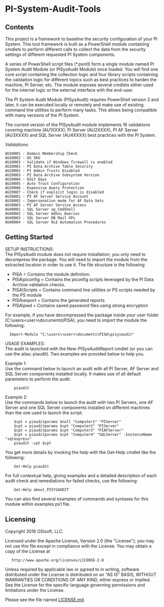 # PI-System-Audit-Tools

## Contents
This project is a framework to baseline the security configuration of your PI System. This tool framework is built as a PowerShell module containing cmdlets to perform different calls to collect the data from the security settings of different requested PI System components.
  
A series of PowerShell script files (*.psm1) form a single module named PI System Audit Module (or PISysAudit Module) once loaded. You will find one core script containing the collection logic and four library scripts containing the validation logic for different topics such as best practices to harden the machine, PI Server, etc. The module exposes several cmdlets either used for the internal logic or the external interface with the end-user.

The PI System Audit Module (PISysAudit) requires PowerShell version 2 and later, it can be executed locally or remotely and make use of existing command line utilities to perform many tasks. This allows being compatible with many versions of the PI System.  

The current version of the PISysAudit module implements 16 validations covering machine (AU1XXXX), PI Server (AU2XXXX), PI AF Server (AU3XXXX) and SQL Server (AU4XXXX) best practices with the PI System.  
 
_Validations:_
```
AU10001 - Domain Membership Check 
AU10002	- OS SKU  
AU10003	- Validate if Windows firewall is enabled  	
AU20001	- PI Data Archive Table Security	
AU20002	- PI Admin Trusts Disabled	 
AU20003	- PI Data Archive Subsystem Version  	
AU20004	- Edit Days  
AU20005	- Auto Trust Configuration	 
AU20006	- Expensive Query Protection
AU20007 - Check if explicit login is disabled
AU30001	- PI AF Server Service Account  
AU30002	- Impersonation mode for AF Data Sets  
AU30003	- PI AF Server Service Access  
AU40001	- SQL Server xp_CmdShell	 
AU40002	- SQL Server Adhoc Queries	 
AU40003	- SQL Server DB Mail XPs	 
AU40004	- SQL Server OLE Automation Procedures	
```

## Getting Started

SETUP INSTRUCTIONS:  
The PISysAudit module does not require installation; you only need to decompress the package. You will need to import the module from the extracted location in order to use it. The file structure is the following:  
  * PISA = Contains the module definition.
  * PISA\piconfig = Contains the piconfig scripts leveraged by the PI Data Archive validation checks.
  * PISA\Scripts = Contains command line utilities or PS scripts needed by the PS module
  * PISA\export = Contains the generated reports
  * PISA\pwd = Contains saved password files using strong encryption
  
For example, if you have decompressed the package inside your user folder (C:\users\<user>\documents\PISA), you need to import the module the following:  
  
```
  Import-Module "C:\users\<user>\documents\PISA\pisysaudit"
```

USAGE EXAMPLES:  
The audit is launched with the New-PISysAuditReport cmdlet (or you can use the alias: piaudit). Two examples are provided below to help you.
 
Example 1:  
Use the command below to launch an audit with all PI Server, AF Server and SQL Server components installed locally. It makes use of all default parameters to perform the audit.  

```
    piaudit
```

Example 2:  
Use the commands below to launch the audit with two PI Servers, one AF Server and one SQL Server components installed on different machines than the one used to launch the script.  

```
    $cpt = piauditparams $null "Computer1" "PIServer"  
    $cpt = piauditparams $cpt "Computer2" "PIServer"  
    $cpt = piauditparams $cpt "Computer3" "PIAFServer"  
    $cpt = piauditparams $cpt "Computer4" "SQLServer" -InstanceName "sqlexpress"  
    piaudit -cpt $cpt  
```

You get more details by invoking the help with the Get-Help cmdlet like the following:  
    
```
    Get-Help piaudit  
```
    
For full contextual help, giving examples and a detailed description of each audit check and remediations for failed checks, use the following:

```
    Get-Help about_PISYSAUDIT
```

You can also find several examples of commands and syntaxes for this module within examples.ps1 file.  


## Licensing  

Copyright 2016 OSIsoft, LLC.

   Licensed under the Apache License, Version 2.0 (the "License");
   you may not use this file except in compliance with the License.
   You may obtain a copy of the License at

       http://www.apache.org/licenses/LICENSE-2.0

   Unless required by applicable law or agreed to in writing, software
   distributed under the License is distributed on an "AS IS" BASIS,
   WITHOUT WARRANTIES OR CONDITIONS OF ANY KIND, either express or implied.
   See the License for the specific language governing permissions and
   limitations under the License.
   
Please see the file named [LICENSE.md](LICENSE.md).
